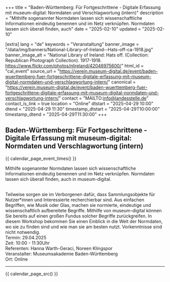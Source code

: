 +++
title = "Baden-Württemberg:  Für Fortgeschrittene - Digitale Erfassung mit museum-digital: Normdaten und Verschlagwortung (intern)"
description = "Mithilfe sogenannter Normdaten lassen sich wissenschaftliche Informationen eindeutig benennen und im Netz verknüpfen. Normdaten lassen sich überall finden, auch"
date = "2025-02-10"
updated = "2025-02-10"

[extra]
lang = "de"
keywords = "Veranstaltung"
banner_image = "/data/img/banners/National-Library-of-Ireland--Hats-off-ca-1918.jpg"
banner_image_alt = "National Library of Ireland:  Hats off. (Collection: Republican Photograph Collection). 1917-1918. https://www.flickr.com/photos/nlireland/42046975600/"
html_id = "cal_event"
source_url = "https://verein.museum-digital.de/event/baden-wuerttemberg-fuer-fortgeschrittene-digitale-erfassung-mit-museum-digital-normdaten-und-verschlagwortung-intern/"
canonical = "https://verein.museum-digital.de/event/baden-wuerttemberg-fuer-fortgeschrittene-digitale-erfassung-mit-museum-digital-normdaten-und-verschlagwortung-intern/"
contact = "MAILTO:info@landesstelle.de"
contact_is_link = true
location = "Online"
dtstart = "2025-04-29 10:00"
dtend = "2025-04-29 11:30"
timestamp_dtstart = "2025-04-29T10:00:00"
timestamp_dtend = "2025-04-29T11:30:00"
+++

## Baden-Württemberg:  Für Fortgeschrittene - Digitale Erfassung mit museum-digital: Normdaten und Verschlagwortung (intern)

{{ calendar_page_event_times() }}

Mithilfe sogenannter Normdaten lassen sich wissenschaftliche Informationen eindeutig benennen und im Netz verknüpfen. Normdaten lassen sich überall finden, auch in museum-digital. 

<br />
Teilweise sorgen sie im Verborgenen dafür, dass Sammlungsobjekte für Nutzer*innen und Interessierte recherchierbar sind. Aus einfachen Begriffen, wie Musik oder Glas, machen sie normierte, eindeutige und wissenschaftlich aufbereitete Begriffe. Mithilfe von museum-digital können Sie bereits auf einen großen Fundus solcher Begriffe zurückgreifen. In diesem Workshop bekommen Sie einen Einblick in die Welt der Normdaten, wo sie zu finden sind und wie man sie am besten nutzt. Vorkenntnisse sind nicht notwendig. <br />
Termin: 29.04.2025<br />
Zeit: 10:00 - 11:30Uhr<br />
Referenten: Hanna Warth-Geraci, Noreen Klingspor<br />
Veranstalter: Museumsakademie Baden-Württemberg<br />
Ort: Online

----

{{ calendar_page_src() }}
